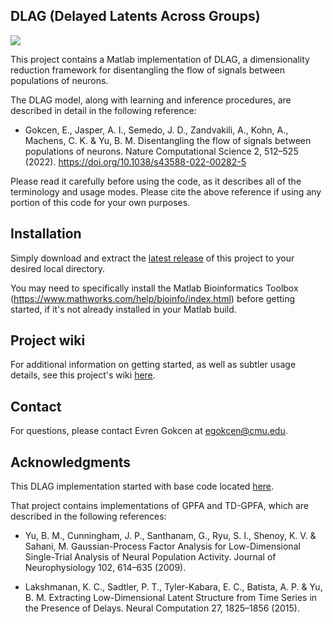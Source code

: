 ## DLAG (Delayed Latents Across Groups)

[![][license-img]][license-url]

[license-img]: https://img.shields.io/github/license/mashape/apistatus.svg
[license-url]: https://github.com/egokcen/DLAG/blob/master/LICENSE.md

This project contains a Matlab implementation of DLAG, a dimensionality reduction framework for disentangling the flow of signals between populations of neurons.

The DLAG model, along with learning and inference procedures, are described in
detail in the following reference:

- Gokcen, E., Jasper, A. I., Semedo, J. D., Zandvakili, A., Kohn, A., Machens, C. K. & Yu, B. M.
Disentangling the flow of signals between populations of neurons. Nature Computational Science 2, 512–525 (2022). https://doi.org/10.1038/s43588-022-00282-5

Please read it carefully before using the code, as it describes all of the
terminology and usage modes. Please cite the above reference if using any
portion of this code for your own purposes.

## Installation

Simply download and extract the [latest release](https://github.com/egokcen/DLAG/releases) of this project to your desired local directory.

You may need to specifically install the Matlab Bioinformatics Toolbox (https://www.mathworks.com/help/bioinfo/index.html) before getting started, 
if it's not already installed in your Matlab build.

## Project wiki

For additional information on getting started, as well as subtler usage details, see this project's wiki [here](https://github.com/egokcen/DLAG/wiki).

## Contact
For questions, please contact Evren Gokcen at egokcen@cmu.edu. 

## Acknowledgments

This DLAG implementation started with base code located [here](https://github.com/karts25/NeuralTraj).

That project contains implementations of GPFA and TD-GPFA, which are described in
the following references:

- Yu, B. M., Cunningham, J. P., Santhanam, G., Ryu, S. I., Shenoy, K. V. & Sahani, M. 
Gaussian-Process Factor Analysis for Low-Dimensional Single-Trial Analysis of Neural Population Activity. 
Journal of Neurophysiology 102, 614–635 (2009).

- Lakshmanan, K. C., Sadtler, P. T., Tyler-Kabara, E. C., Batista, A. P. & Yu, B. M.
Extracting Low-Dimensional Latent Structure from Time Series in the Presence of Delays.
Neural Computation 27, 1825–1856 (2015).
